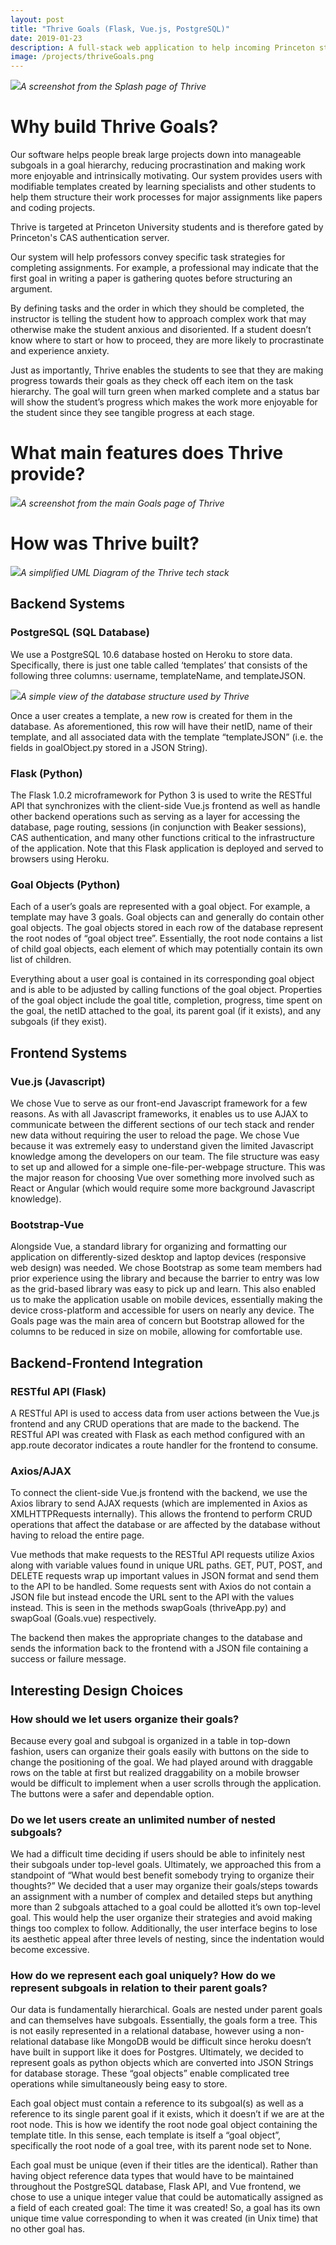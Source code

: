 ```yaml
---
layout: post
title: "Thrive Goals (Flask, Vue.js, PostgreSQL)"
date: 2019-01-23
description: A full-stack web application to help incoming Princeton students structure their workflows for major assignments and projects through efficient goal-setting and deliverable scheduling.
image: /projects/thriveGoals.png
---
```

![]( /projects/thriveSplash.png )*A screenshot from the Splash page of Thrive*

# Why build Thrive Goals?
Our software helps people break large projects down into manageable subgoals in a goal hierarchy, reducing procrastination and making work more enjoyable and intrinsically motivating. Our system provides users with modifiable templates created by learning specialists and other students to help them structure their work processes for major assignments like papers and coding projects.

Thrive is targeted at Princeton University students and is therefore gated by Princeton's CAS authentication server.

Our system will help professors convey specific task strategies for completing assignments. For example, a professional may indicate that the first goal in writing a paper is gathering quotes before structuring an argument. 

By defining tasks and the order in which they should be completed, the instructor is telling the student how to approach complex work that may otherwise make the student anxious and disoriented. If a student doesn’t  know where to start or how to proceed, they are more likely to procrastinate and experience anxiety.

Just as importantly, Thrive enables the students to see that they are making progress towards their goals as they check off each item on the task hierarchy. The goal will turn green when marked complete and a status bar will show the student’s progress which makes the work more enjoyable for the student since they see tangible progress at each stage. 

# What main features does Thrive provide?
![]( /projects/thriveGoals.png )*A screenshot from the main Goals page of Thrive*

# How was Thrive built?
![]( /projects/thriveUML.png )*A simplified UML Diagram of the Thrive tech stack*

## Backend Systems
### PostgreSQL (SQL Database)
We use a PostgreSQL 10.6 database hosted on Heroku to store data. Specifically, there is just one table called ‘templates’ that consists of the following three columns: username, templateName, and templateJSON.

![]( /projects/thriveDB.png )*A simple view of the database structure used by Thrive*

Once a user creates a template, a new row is created for them in the database. As aforementioned, this row will have their netID, name of their template, and all associated data with the template “templateJSON” (i.e. the fields in goalObject.py stored in a JSON String).

### Flask (Python)
The Flask 1.0.2 microframework for Python 3 is used to write the RESTful API that synchronizes with the client-side Vue.js frontend as well as handle other backend operations such as serving as a layer for accessing the database, page routing, sessions (in conjunction with Beaker sessions), CAS authentication, and many other functions critical to the infrastructure of the application. Note that this Flask application is deployed and served to browsers using Heroku.

### Goal Objects (Python)
Each of a user’s goals are represented with a goal object. For example, a template may have 3 goals. Goal objects can and generally do contain other goal objects. The goal objects stored in each row of the database represent the root nodes of  “goal object tree”. Essentially, the root node contains a list of child goal objects, each element of which may potentially contain its own list of children. 

Everything about a user goal is contained in its corresponding goal object and is able to be adjusted by calling functions of the goal object. Properties of the goal object include the goal title, completion, progress, time spent on the goal, the netID attached to the goal, its parent goal (if it exists), and any subgoals (if they exist).

## Frontend Systems
### Vue.js (Javascript)
We chose Vue to serve as our front-end Javascript framework for a few reasons. As with all Javascript frameworks, it enables us to use AJAX to communicate between the different sections of our tech stack and render new data without requiring the user to reload the page. We chose Vue because it was extremely easy to understand given the limited Javascript knowledge among the developers on our team. The file structure was easy to set up and allowed for a simple one-file-per-webpage structure. This was the major reason for choosing Vue over something more involved such as React or Angular (which would require some more background Javascript knowledge).

### Bootstrap-Vue
Alongside Vue, a standard library for organizing and formatting our application on differently-sized desktop and laptop devices (responsive web design) was needed. We chose Bootstrap as some team members had prior experience using the library and because the barrier to entry was low as the grid-based library was easy to pick up and learn. This also enabled us to make the application usable on mobile devices, essentially making the device cross-platform and accessible for users on nearly any device. The Goals page was the main area of concern but Bootstrap allowed for the columns to be reduced in size on mobile, allowing for comfortable use.

## Backend-Frontend Integration
### RESTful API (Flask)
A RESTful API is used to access data from user actions between the Vue.js frontend and any CRUD operations that are made to the backend. The RESTful API was created with Flask as each method configured with an app.route decorator indicates a route handler for the frontend to consume.

### Axios/AJAX
To connect the client-side Vue.js frontend with the backend, we use the Axios library to send AJAX requests (which are implemented in Axios as XMLHTTPRequests internally). This allows the frontend to perform CRUD operations that affect the database or are affected by the database without having to reload the entire page.

Vue methods that make requests to the RESTful API requests utilize Axios along with variable values found in unique URL paths. GET, PUT, POST, and DELETE requests wrap up important values in JSON format and send them to the API to be handled. Some requests sent with Axios do not contain a JSON file but instead encode the URL sent to the API with the values instead. This is seen in the methods swapGoals (thriveApp.py) and swapGoal (Goals.vue) respectively.

The backend then makes the appropriate changes to the database and sends the information back to the frontend with a JSON file containing a success or failure message.

## Interesting Design Choices
### How should we let users organize their goals?
Because every goal and subgoal is organized in a table in top-down fashion, users can organize their goals easily with buttons on the side to change the positioning of the goal. We had played around with draggable rows on the table at first but realized draggability on a mobile browser would be difficult to implement when a user scrolls through the application. The buttons were a safer and dependable option.
 
### Do we let users create an unlimited number of nested subgoals?
We had a difficult time deciding if users should be able to infinitely nest their subgoals under top-level goals. Ultimately, we approached this from a standpoint of “What would best benefit somebody trying to organize their thoughts?” We decided that a user may organize their goals/steps towards an assignment with a number of complex and detailed steps but anything more than 2 subgoals attached to a goal could be allotted it’s own top-level goal. This would help the user organize their strategies and avoid making things too complex to follow. Additionally, the user interface begins to lose its aesthetic appeal after three levels of nesting, since the indentation would become excessive. 

### How do we represent each goal uniquely? How do we represent subgoals in relation to their parent goals?
Our data is fundamentally hierarchical. Goals are nested under parent goals and can themselves have subgoals. Essentially, the goals form a tree. This is not easily represented in a relational database, however using a non-relational database like MongoDB would be difficult since heroku doesn’t have built in support like it does for Postgres. Ultimately, we decided to represent goals as python objects which are converted into JSON Strings for database storage. These “goal objects” enable complicated tree operations while simultaneously being easy to store. 
 
Each goal object must contain a reference to its subgoal(s) as well as a reference to its single parent goal if it exists, which it doesn’t if we are at the root node. This is how we identify the root node goal object containing the template title. In this sense, each template is itself a “goal object”, specifically the root node of a goal tree, with its parent node set to None. 

Each goal must be unique (even if their titles are the identical). Rather than having object reference data types that would have to be maintained throughout the PostgreSQL database, Flask API, and Vue frontend, we chose to use a unique integer value that could be automatically assigned as a field of each created goal: The time it was created! So, a goal has its own unique time value corresponding to when it was created (in Unix time) that no other goal has.

